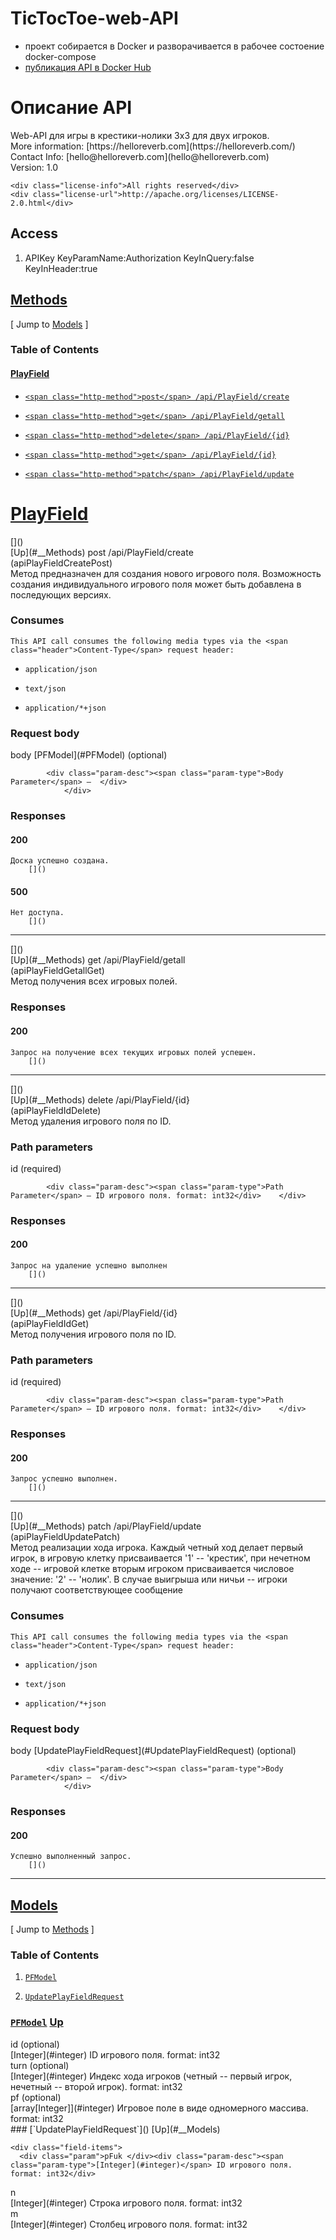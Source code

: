 # TicTocToe-web-API

- проект собирается в Docker и разворачивается в рабочее состоение docker-compose
- [публикация API в Docker Hub](https://hub.docker.com/r/panindog/tictactoe/)


 
# Описание API
    
<div class="app-desc">Web-API для игры в крестики-нолики 3x3 для двух игроков.</div>
    <div class="app-desc">More information: [https://helloreverb.com](https://helloreverb.com/)</div>
    <div class="app-desc">Contact Info: [hello@helloreverb.com](hello@helloreverb.com)</div>
    <div class="app-desc">Version: 1.0</div>
    
    <div class="license-info">All rights reserved</div>
    <div class="license-url">http://apache.org/licenses/LICENSE-2.0.html</div>
  
## Access
    

      
1. APIKey KeyParamName:Authorization KeyInQuery:false KeyInHeader:true
    

  
## [Methods]()
  [ Jump to [Models](#__Models) ]

  
### Table of Contents 
  
<div class="method-summary"></div>
  
#### [PlayField](#PlayField)
  
  
- [`<span class="http-method">post</span> /api/PlayField/create`](#apiPlayFieldCreatePost)
  
- [`<span class="http-method">get</span> /api/PlayField/getall`](#apiPlayFieldGetallGet)
  
- [`<span class="http-method">delete</span> /api/PlayField/{id}`](#apiPlayFieldIdDelete)
  
- [`<span class="http-method">get</span> /api/PlayField/{id}`](#apiPlayFieldIdGet)
  
- [`<span class="http-method">patch</span> /api/PlayField/update`](#apiPlayFieldUpdatePatch)
  

  
# [PlayField]()
  
<div class="method">[]()
    <div class="method-path">
    [Up](#__Methods)
        <span class="http-method">post</span> /api/PlayField/create
</div>
    <div class="method-summary"> (<span class="nickname">apiPlayFieldCreatePost</span>)</div>
    <div class="method-notes">Метод предназначен для создания нового игрового поля. Возможность создания индивидуального игрового поля может быть добавлена в последующих версиях.</div>


    
### Consumes
    This API call consumes the following media types via the <span class="header">Content-Type</span> request header:
    
      
- `application/json`
      
- `text/json`
      
- `application/*+json`
    

    
### Request body
    
<div class="field-items">
      <div class="param">body [PFModel](#PFModel) (optional)</div>
      
            <div class="param-desc"><span class="param-type">Body Parameter</span> —  </div>
                </div>  





    



    
### Responses
    
#### 200
    Доска успешно создана.
        []()
    
#### 500
    Нет доступа.
        []()
  </div> 
  
- - -
  
<div class="method">[]()
    <div class="method-path">
    [Up](#__Methods)
        <span class="http-method">get</span> /api/PlayField/getall
</div>
    <div class="method-summary"> (<span class="nickname">apiPlayFieldGetallGet</span>)</div>
    <div class="method-notes">Метод получения всех игровых полей.</div>








    



    
### Responses
    
#### 200
    Запрос на получение всех текущих игровых полей успешен.
        []()
  </div> 
  
- - -
  
<div class="method">[]()
    <div class="method-path">
    [Up](#__Methods)
        <span class="http-method">delete</span> /api/PlayField/{id}
</div>
    <div class="method-summary"> (<span class="nickname">apiPlayFieldIdDelete</span>)</div>
    <div class="method-notes">Метод удаления игрового поля по ID.</div>

    
### Path parameters
    
<div class="field-items">
      <div class="param">id (required)</div>
      
            <div class="param-desc"><span class="param-type">Path Parameter</span> — ID игрового поля. format: int32</div>    </div>  







    



    
### Responses
    
#### 200
    Запрос на удаление успешно выполнен
        []()
  </div> 
  
- - -
  
<div class="method">[]()
    <div class="method-path">
    [Up](#__Methods)
        <span class="http-method">get</span> /api/PlayField/{id}
</div>
    <div class="method-summary"> (<span class="nickname">apiPlayFieldIdGet</span>)</div>
    <div class="method-notes">Метод получения игрового поля по ID.</div>

    
### Path parameters
    
<div class="field-items">
      <div class="param">id (required)</div>
      
            <div class="param-desc"><span class="param-type">Path Parameter</span> — ID игрового поля. format: int32</div>    </div>  







    



    
### Responses
    
#### 200
    Запрос успешно выполнен.
        []()
  </div> 
  
- - -
  
<div class="method">[]()
    <div class="method-path">
    [Up](#__Methods)
        <span class="http-method">patch</span> /api/PlayField/update
</div>
    <div class="method-summary"> (<span class="nickname">apiPlayFieldUpdatePatch</span>)</div>
    <div class="method-notes">Метод реализации хода игрока. Каждый четный ход делает первый игрок, в игровую клетку присваивается '1' -- 'крестик', при нечетном ходе -- игровой клетке вторым игроком присваивается числовое значение: '2' -- 'нолик'. В случае выигрыша или ничьи -- игроки получают соответствующее сообщение</div>


    
### Consumes
    This API call consumes the following media types via the <span class="header">Content-Type</span> request header:
    
      
- `application/json`
      
- `text/json`
      
- `application/*+json`
    

    
### Request body
    
<div class="field-items">
      <div class="param">body [UpdatePlayFieldRequest](#UpdatePlayFieldRequest) (optional)</div>
      
            <div class="param-desc"><span class="param-type">Body Parameter</span> —  </div>
                </div>  





    



    
### Responses
    
#### 200
    Успешно выполненный запрос.
        []()
  </div> 
  
- - -

  
## [Models]()
  [ Jump to [Methods](#__Methods) ]

  
### Table of Contents
  

    
1. [`PFModel`](#PFModel)
    
1. [`UpdatePlayFieldRequest`](#UpdatePlayFieldRequest)
  

  
<div class="model">
    
### [`PFModel`]() [Up](#__Models)
    
    
<div class="field-items">
      <div class="param">id (optional)</div><div class="param-desc"><span class="param-type">[Integer](#integer)</span> ID игрового поля. format: int32</div>
<div class="param">turn (optional)</div>
<div class="param-desc"><span class="param-type">[Integer](#integer)</span> Индекс хода игроков (четный -- первый игрок, нечетный -- второй игрок). format: int32</div>
<div class="param">pf (optional)</div>
<div class="param-desc"><span class="param-type">[array[Integer]](#integer)</span> Игровое поле в виде одномерного массива. format: int32</div>
    </div>  
  </div>
  <div class="model">
    ### [`UpdatePlayFieldRequest`]() [Up](#__Models)
    
    <div class="field-items">
      <div class="param">pFuk </div><div class="param-desc"><span class="param-type">[Integer](#integer)</span> ID игрового поля. format: int32</div>
<div class="param">n </div><div class="param-desc"><span class="param-type">[Integer](#integer)</span> Строка игрового поля. format: int32</div>
<div class="param">m </div><div class="param-desc"><span class="param-type">[Integer](#integer)</span> Столбец игрового поля. format: int32</div>
    </div>  
  </div>
  

